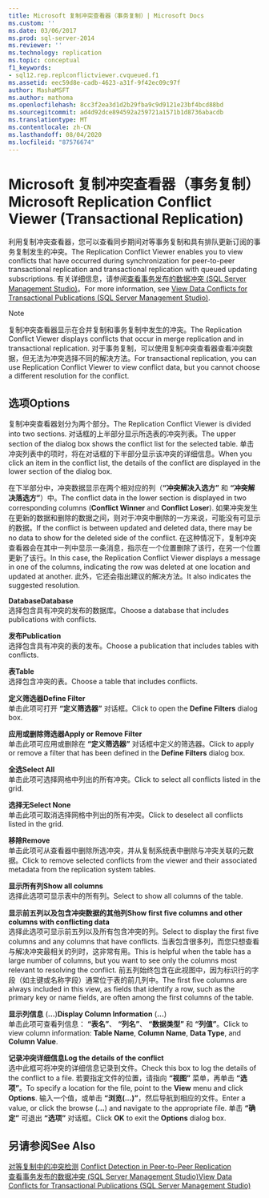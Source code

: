 ```yaml
---
title: Microsoft 复制冲突查看器（事务复制）| Microsoft Docs
ms.custom: ''
ms.date: 03/06/2017
ms.prod: sql-server-2014
ms.reviewer: ''
ms.technology: replication
ms.topic: conceptual
f1_keywords:
- sql12.rep.replconflictviewer.cvqueued.f1
ms.assetid: eec59d8e-cadb-4623-a31f-9f42ec09c97f
author: MashaMSFT
ms.author: mathoma
ms.openlocfilehash: 8cc3f2ea3d1d2b29fba9c9d9121e23bf4bcd88bd
ms.sourcegitcommit: ad4d92dce894592a259721a1571b1d8736abacdb
ms.translationtype: MT
ms.contentlocale: zh-CN
ms.lasthandoff: 08/04/2020
ms.locfileid: "87576674"
---
```

# <a name="microsoft-replication-conflict-viewer-transactional-replication"></a><span data-ttu-id="c43d1-102">Microsoft 复制冲突查看器（事务复制）</span><span class="sxs-lookup"><span data-stu-id="c43d1-102">Microsoft Replication Conflict Viewer (Transactional Replication)</span></span>
  <span data-ttu-id="c43d1-103">利用复制冲突查看器，您可以查看同步期间对等事务复制和具有排队更新订阅的事务复制发生的冲突。</span><span class="sxs-lookup"><span data-stu-id="c43d1-103">The Replication Conflict Viewer enables you to view conflicts that have occurred during synchronization for peer-to-peer transactional replication and transactional replication with queued updating subscriptions.</span></span> <span data-ttu-id="c43d1-104">有关详细信息，请参阅[查看事务发布的数据冲突 (SQL Server Management Studio)](view-data-conflicts-for-transactional-publications-sql-server-management-studio.md)。</span><span class="sxs-lookup"><span data-stu-id="c43d1-104">For more information, see [View Data Conflicts for Transactional Publications &#40;SQL Server Management Studio&#41;](view-data-conflicts-for-transactional-publications-sql-server-management-studio.md).</span></span>  
  
> [!NOTE]  
>  <span data-ttu-id="c43d1-105">复制冲突查看器显示在合并复制和事务复制中发生的冲突。</span><span class="sxs-lookup"><span data-stu-id="c43d1-105">The Replication Conflict Viewer displays conflicts that occur in merge replication and in transactional replication.</span></span> <span data-ttu-id="c43d1-106">对于事务复制，可以使用复制冲突查看器查看冲突数据，但无法为冲突选择不同的解决方法。</span><span class="sxs-lookup"><span data-stu-id="c43d1-106">For transactional replication, you can use Replication Conflict Viewer to view conflict data, but you cannot choose a different resolution for the conflict.</span></span>  
  
## <a name="options"></a><span data-ttu-id="c43d1-107">选项</span><span class="sxs-lookup"><span data-stu-id="c43d1-107">Options</span></span>  
 <span data-ttu-id="c43d1-108">复制冲突查看器划分为两个部分。</span><span class="sxs-lookup"><span data-stu-id="c43d1-108">The Replication Conflict Viewer is divided into two sections.</span></span> <span data-ttu-id="c43d1-109">对话框的上半部分显示所选表的冲突列表。</span><span class="sxs-lookup"><span data-stu-id="c43d1-109">The upper section of the dialog box shows the conflict list for the selected table.</span></span> <span data-ttu-id="c43d1-110">单击冲突列表中的项时，将在对话框的下半部分显示该冲突的详细信息。</span><span class="sxs-lookup"><span data-stu-id="c43d1-110">When you click an item in the conflict list, the details of the conflict are displayed in the lower section of the dialog box.</span></span>  
  
 <span data-ttu-id="c43d1-111">在下半部分中，冲突数据显示在两个相对应的列（**“冲突解决入选方”** 和 **“冲突解决落选方”**）中。</span><span class="sxs-lookup"><span data-stu-id="c43d1-111">The conflict data in the lower section is displayed in two corresponding columns (**Conflict Winner** and **Conflict Loser**).</span></span> <span data-ttu-id="c43d1-112">如果冲突发生在更新的数据和删除的数据之间，则对于冲突中删除的一方来说，可能没有可显示的数据。</span><span class="sxs-lookup"><span data-stu-id="c43d1-112">If the conflict is between updated and deleted data, there may be no data to show for the deleted side of the conflict.</span></span> <span data-ttu-id="c43d1-113">在这种情况下，复制冲突查看器会在其中一列中显示一条消息，指示在一个位置删除了该行，在另一个位置更新了该行。</span><span class="sxs-lookup"><span data-stu-id="c43d1-113">In this case, the Replication Conflict Viewer displays a message in one of the columns, indicating the row was deleted at one location and updated at another.</span></span> <span data-ttu-id="c43d1-114">此外，它还会指出建议的解决方法。</span><span class="sxs-lookup"><span data-stu-id="c43d1-114">It also indicates the suggested resolution.</span></span>  
  
 <span data-ttu-id="c43d1-115">**Database**</span><span class="sxs-lookup"><span data-stu-id="c43d1-115">**Database**</span></span>  
 <span data-ttu-id="c43d1-116">选择包含具有冲突的发布的数据库。</span><span class="sxs-lookup"><span data-stu-id="c43d1-116">Choose a database that includes publications with conflicts.</span></span>  
  
 <span data-ttu-id="c43d1-117">**发布**</span><span class="sxs-lookup"><span data-stu-id="c43d1-117">**Publication**</span></span>  
 <span data-ttu-id="c43d1-118">选择包含具有冲突的表的发布。</span><span class="sxs-lookup"><span data-stu-id="c43d1-118">Choose a publication that includes tables with conflicts.</span></span>  
  
 <span data-ttu-id="c43d1-119">**表**</span><span class="sxs-lookup"><span data-stu-id="c43d1-119">**Table**</span></span>  
 <span data-ttu-id="c43d1-120">选择包含冲突的表。</span><span class="sxs-lookup"><span data-stu-id="c43d1-120">Choose a table that includes conflicts.</span></span>  
  
 <span data-ttu-id="c43d1-121">**定义筛选器**</span><span class="sxs-lookup"><span data-stu-id="c43d1-121">**Define Filter**</span></span>  
 <span data-ttu-id="c43d1-122">单击此项可打开 **“定义筛选器”** 对话框。</span><span class="sxs-lookup"><span data-stu-id="c43d1-122">Click to open the **Define Filters** dialog box.</span></span>  
  
 <span data-ttu-id="c43d1-123">**应用或删除筛选器**</span><span class="sxs-lookup"><span data-stu-id="c43d1-123">**Apply or Remove Filter**</span></span>  
 <span data-ttu-id="c43d1-124">单击此项可应用或删除在 **“定义筛选器”** 对话框中定义的筛选器。</span><span class="sxs-lookup"><span data-stu-id="c43d1-124">Click to apply or remove a filter that has been defined in the **Define Filters** dialog box.</span></span>  
  
 <span data-ttu-id="c43d1-125">**全选**</span><span class="sxs-lookup"><span data-stu-id="c43d1-125">**Select All**</span></span>  
 <span data-ttu-id="c43d1-126">单击此项可选择网格中列出的所有冲突。</span><span class="sxs-lookup"><span data-stu-id="c43d1-126">Click to select all conflicts listed in the grid.</span></span>  
  
 <span data-ttu-id="c43d1-127">**选择无**</span><span class="sxs-lookup"><span data-stu-id="c43d1-127">**Select None**</span></span>  
 <span data-ttu-id="c43d1-128">单击此项可取消选择网格中列出的所有冲突。</span><span class="sxs-lookup"><span data-stu-id="c43d1-128">Click to deselect all conflicts listed in the grid.</span></span>  
  
 <span data-ttu-id="c43d1-129">**移除**</span><span class="sxs-lookup"><span data-stu-id="c43d1-129">**Remove**</span></span>  
 <span data-ttu-id="c43d1-130">单击此项可从查看器中删除所选冲突，并从复制系统表中删除与冲突关联的元数据。</span><span class="sxs-lookup"><span data-stu-id="c43d1-130">Click to remove selected conflicts from the viewer and their associated metadata from the replication system tables.</span></span>  
  
 <span data-ttu-id="c43d1-131">**显示所有列**</span><span class="sxs-lookup"><span data-stu-id="c43d1-131">**Show all columns**</span></span>  
 <span data-ttu-id="c43d1-132">选择此选项可显示表中的所有列。</span><span class="sxs-lookup"><span data-stu-id="c43d1-132">Select to show all columns of the table.</span></span>  
  
 <span data-ttu-id="c43d1-133">**显示前五列以及包含冲突数据的其他列**</span><span class="sxs-lookup"><span data-stu-id="c43d1-133">**Show first five columns and other columns with conflicting data**</span></span>  
 <span data-ttu-id="c43d1-134">选择此选项可显示前五列以及所有包含冲突的列。</span><span class="sxs-lookup"><span data-stu-id="c43d1-134">Select to display the first five columns and any columns that have conflicts.</span></span> <span data-ttu-id="c43d1-135">当表包含很多列，而您只想查看与解决冲突最相关的列时，这非常有用。</span><span class="sxs-lookup"><span data-stu-id="c43d1-135">This is helpful when the table has a large number of columns, but you want to see only the columns most relevant to resolving the conflict.</span></span> <span data-ttu-id="c43d1-136">前五列始终包含在此视图中，因为标识行的字段（如主键或名称字段）通常位于表的前几列中。</span><span class="sxs-lookup"><span data-stu-id="c43d1-136">The first five columns are always included in this view, as fields that identify a row, such as the primary key or name fields, are often among the first columns of the table.</span></span>  
  
 <span data-ttu-id="c43d1-137">**显示列信息** (**…**)</span><span class="sxs-lookup"><span data-stu-id="c43d1-137">**Display Column Information** (**...**)</span></span>  
 <span data-ttu-id="c43d1-138">单击此项可查看列信息： **“表名”**、 **“列名”**、 **“数据类型”** 和 **“列值”**。</span><span class="sxs-lookup"><span data-stu-id="c43d1-138">Click to view column information: **Table Name**, **Column Name**, **Data Type**, and **Column Value**.</span></span>  
  
 <span data-ttu-id="c43d1-139">**记录冲突详细信息**</span><span class="sxs-lookup"><span data-stu-id="c43d1-139">**Log the details of the conflict**</span></span>  
 <span data-ttu-id="c43d1-140">选中此框可将冲突的详细信息记录到文件。</span><span class="sxs-lookup"><span data-stu-id="c43d1-140">Check this box to log the details of the conflict to a file.</span></span> <span data-ttu-id="c43d1-141">若要指定文件的位置，请指向 **“视图”** 菜单，再单击 **“选项”**。</span><span class="sxs-lookup"><span data-stu-id="c43d1-141">To specify a location for the file, point to the **View** menu and click **Options**.</span></span> <span data-ttu-id="c43d1-142">输入一个值，或单击 **“浏览(...)”**，然后导航到相应的文件。</span><span class="sxs-lookup"><span data-stu-id="c43d1-142">Enter a value, or click the browse (**...**) and navigate to the appropriate file.</span></span> <span data-ttu-id="c43d1-143">单击 **“确定”** 可退出 **“选项”** 对话框。</span><span class="sxs-lookup"><span data-stu-id="c43d1-143">Click **OK** to exit the **Options** dialog box.</span></span>  
  
## <a name="see-also"></a><span data-ttu-id="c43d1-144">另请参阅</span><span class="sxs-lookup"><span data-stu-id="c43d1-144">See Also</span></span>  
 <span data-ttu-id="c43d1-145">[对等复制中的冲突检测](transactional/peer-to-peer-conflict-detection-in-peer-to-peer-replication.md) </span><span class="sxs-lookup"><span data-stu-id="c43d1-145">[Conflict Detection in Peer-to-Peer Replication](transactional/peer-to-peer-conflict-detection-in-peer-to-peer-replication.md) </span></span>  
 [<span data-ttu-id="c43d1-146">查看事务发布的数据冲突 &#40;SQL Server Management Studio&#41;</span><span class="sxs-lookup"><span data-stu-id="c43d1-146">View Data Conflicts for Transactional Publications &#40;SQL Server Management Studio&#41;</span></span>](view-data-conflicts-for-transactional-publications-sql-server-management-studio.md)  
  
  
